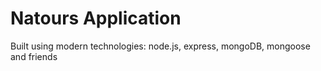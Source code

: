 # Natours Application 

Built using modern technologies: node.js, express, mongoDB, mongoose and friends